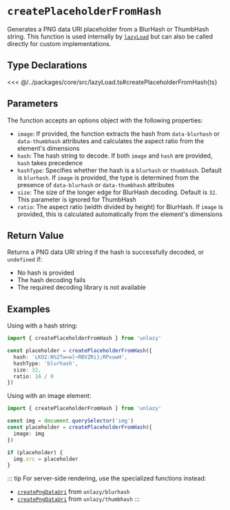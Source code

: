# `createPlaceholderFromHash`

Generates a PNG data URI placeholder from a BlurHash or ThumbHash string. This function is used internally by [`lazyLoad`](/api/lazy-load) but can also be called directly for custom implementations.

## Type Declarations

<<< @/../packages/core/src/lazyLoad.ts#createPlaceholderFromHash{ts}

## Parameters

The function accepts an options object with the following properties:

- `image`: If provided, the function extracts the hash from `data-blurhash` or `data-thumbhash` attributes and calculates the aspect ratio from the element's dimensions
- `hash`: The hash string to decode. If both `image` and `hash` are provided, `hash` takes precedence
- `hashType`: Specifies whether the hash is a `blurhash` or `thumbhash`. Default is `blurhash`. If `image` is provided, the type is determined from the presence of `data-blurhash` or `data-thumbhash` attributes
- `size`: The size of the longer edge for BlurHash decoding. Default is `32`. This parameter is ignored for ThumbHash
- `ratio`: The aspect ratio (width divided by height) for BlurHash. If `image` is provided, this is calculated automatically from the element's dimensions

## Return Value

Returns a PNG data URI string if the hash is successfully decoded, or `undefined` if:
- No hash is provided
- The hash decoding fails
- The required decoding library is not available

## Examples

Using with a hash string:

```ts
import { createPlaceholderFromHash } from 'unlazy'

const placeholder = createPlaceholderFromHash({
  hash: 'LKO2:N%2Tw=w]~RBVZRi};RPxuwH',
  hashType: 'blurhash',
  size: 32,
  ratio: 16 / 9
})
```

Using with an image element:

```ts
import { createPlaceholderFromHash } from 'unlazy'

const img = document.querySelector('img')
const placeholder = createPlaceholderFromHash({
  image: img
})

if (placeholder) {
  img.src = placeholder
}
```

::: tip
For server-side rendering, use the specialized functions instead:
- [`createPngDataUri`](/api/blurhash-create-png-data-uri) from `unlazy/blurhash`
- [`createPngDataUri`](/api/thumbhash-create-png-data-uri) from `unlazy/thumbhash`
:::
